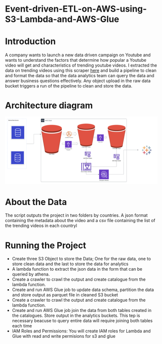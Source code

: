 # Event-driven-ETL-on-AWS-using-S3-Lambda-and-AWS-Glue
# Introduction
A company wants to launch a new data driven campaign on Youtube and wants to understand the factors that determine how popular a Youtube video will get and characteristics of trending youtube videos. I extracted the data on trending videos using this scraper [here](https://github.com/Ameenah21/Trending-YouTube-Scraper) and build a pipeline to clean and format the data so that the data analytics team can query the data and answer business questions effectively. Any object upload in the raw data bucket triggers a run of the pipeline to clean and store the data.
# Architecture diagram
![Architecture](https://github.com/Ameenah21/Event-driven-ETL-on-AWS-using-S3-Lambda-and-AWS-Glue/blob/main/images/ETL_on_AWS.png)
# About the Data
The script outputs the project in two folders by countries. A json format containing the metadata about the video and a csv file containing the list of the trending videos in each countryl
# Running the Project
- Create three S3 Object to store the Data; One for the raw data, one to store clean data and the last to store the data for analytics
- A lambda function to extract the json data in the form that can be queried by athena.
- Create a crawler to crawl the output and create catalogue from the lambda function.
- Create and run AWS Glue job to update data schema, partition the data and store output as parquet file in cleaned S3 bucket
- Create a crawler to crawl the output and create catalogue from the lambda function. 
-  Create and run AWS Glue job join the data from both tables created in the catalogues. Store output in the analytics buckets.
This tep is necessary beacuse to query entire data will require joining both tables each time
- IAM Roles and Permissions: You will create IAM roles for Lambda and Glue with read and write permisions for s3 and glue
